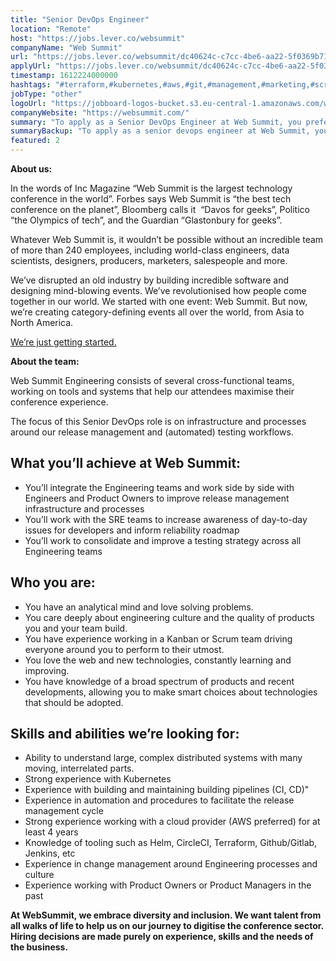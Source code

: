 ```yaml
---
title: "Senior DevOps Engineer"
location: "Remote"
host: "https://jobs.lever.co/websummit"
companyName: "Web Summit"
url: "https://jobs.lever.co/websummit/dc40624c-c7cc-4be6-aa22-5f0369b71109"
applyUrl: "https://jobs.lever.co/websummit/dc40624c-c7cc-4be6-aa22-5f0369b71109/apply"
timestamp: 1612224000000
hashtags: "#terraform,#kubernetes,#aws,#git,#management,#marketing,#scrum,#ui/ux,#analysis,#office"
jobType: "other"
logoUrl: "https://jobboard-logos-bucket.s3.eu-central-1.amazonaws.com/web-summit"
companyWebsite: "https://websummit.com/"
summary: "To apply as a Senior DevOps Engineer at Web Summit, you preferably need to have experience working in a Kanban or Scrum team driving everyone around you to perform to their utmost."
summaryBackup: "To apply as a senior devops engineer at Web Summit, you preferably need to have some knowledge of: #ui/ux, #terraform, #kubernetes."
featured: 2
---
```


**About us:**

In the words of Inc Magazine “Web Summit is the largest technology conference in the world”. Forbes says Web Summit is “the best tech conference on the planet”, Bloomberg calls it  “Davos for geeks”, Politico “the Olympics of tech”, and the Guardian “Glastonbury for geeks”.

Whatever Web Summit is, it wouldn’t be possible without an incredible team of more than 240 employees, including world-class engineers, data scientists, designers, producers, marketers, salespeople and more.

We’ve disrupted an old industry by building incredible software and designing mind-blowing events. We’ve revolutionised how people come together in our world. We started with one event: Web Summit. But now, we’re creating category-defining events all over the world, from Asia to North America.  

[We’re just getting started.](https://youtu.be/HmcKuSjAdL4)

**About the team:**

Web Summit Engineering consists of several cross-functional teams, working on tools and systems that help our attendees maximise their conference experience.

The focus of this Senior DevOps role is on infrastructure and processes around our release management and (automated) testing workflows.

## What you’ll achieve at Web Summit:

*   You’ll integrate the Engineering teams and work side by side with Engineers and Product Owners to improve release management infrastructure and processes
*   You’ll work with the SRE teams to increase awareness of day-to-day issues for developers and inform reliability roadmap
*   You’ll work to consolidate and improve a testing strategy across all Engineering teams

## Who you are:

*   You have an analytical mind and love solving problems.
*   You care deeply about engineering culture and the quality of products you and your team build.
*   You have experience working in a Kanban or Scrum team driving everyone around you to perform to their utmost.
*   You love the web and new technologies, constantly learning and improving.
*   You have knowledge of a broad spectrum of products and recent developments, allowing you to make smart choices about technologies that should be adopted.

## Skills and abilities we’re looking for:

*   Ability to understand large, complex distributed systems with many moving, interrelated parts.
*   Strong experience with Kubernetes
*   Experience with building and maintaining building pipelines (CI, CD)"
*   Experience in automation and procedures to facilitate the release management cycle
*   Strong experience working with a cloud provider (AWS preferred) for at least 4 years
*   Knowledge of tooling such as Helm, CircleCI, Terraform, Github/Gitlab, Jenkins, etc
*   Experience in change management around Engineering processes and culture
*   Experience working with Product Owners or Product Managers in the past

**At WebSummit, we embrace diversity and inclusion. We want talent from all walks of life to help us on our journey to digitise the conference sector. Hiring decisions are made purely on experience, skills and the needs of the business.**
